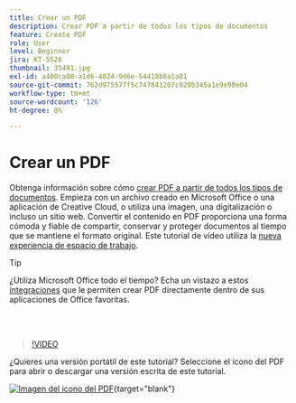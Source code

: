 ```yaml
---
title: Crear un PDF
description: Crear PDF a partir de todos los tipos de documentos
feature: Create PDF
role: User
level: Beginner
jira: KT-5526
thumbnail: 35491.jpg
exl-id: a480ca00-a1d6-4024-9d6e-54418b8a1a81
source-git-commit: 762d975577f5c747841207c020b345a1e9e98e04
workflow-type: tm+mt
source-wordcount: '126'
ht-degree: 0%

---
```


# Crear un PDF

Obtenga información sobre cómo [crear PDF a partir de todos los tipos de documentos](https://www.adobe.com/es/acrobat/online/convert-pdf.html). Empieza con un archivo creado en Microsoft Office o una aplicación de Creative Cloud, o utiliza una imagen, una digitalización o incluso un sitio web. Convertir el contenido en PDF proporciona una forma cómoda y fiable de compartir, conservar y proteger documentos al tiempo que se mantiene el formato original. Este tutorial de vídeo utiliza la [nueva experiencia de espacio de trabajo](new-workspace.md).

>[!TIP]
>
>¿Utiliza Microsoft Office todo el tiempo? Echa un vistazo a estos [integraciones](../integrate/integrate-overview.md#microsoft) que le permiten crear PDF directamente dentro de sus aplicaciones de Office favoritas.

<br> 

>[!VIDEO](https://video.tv.adobe.com/v/35491?quality=12&learn=on&hidetitle=true)

¿Quieres una versión portátil de este tutorial? Seleccione el icono del PDF para abrir o descargar una versión escrita de este tutorial.

[![Imagen del icono del PDF](../assets/acrobat_PDF_96.png)](../assets/create_a_pdf.pdf){target="blank"}